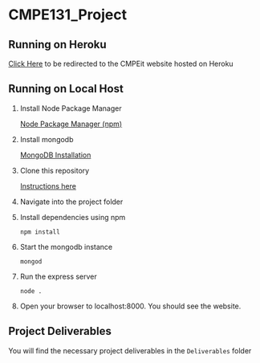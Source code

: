 # CMPE131_Project

## Running on Heroku
[Click Here](http://cmpeit.herokuapp.com/) to be redirected to the CMPEit website hosted on Heroku

## Running on Local Host
1. Install Node Package Manager

   [Node Package Manager (npm)](https://www.npmjs.com/)
2. Install mongodb 

    [MongoDB Installation](https://docs.mongodb.com/manual/administration/install-community/)
2. Clone this repository

    [Instructions here](https://help.github.com/articles/cloning-a-repository/)
3. Navigate into the project folder
4. Install dependencies using npm

    ```npm install```
6. Start the mongodb instance

    ```mongod```
5. Run the express server

    ```node .```

7. Open your browser to localhost:8000. You should see the website.

## Project Deliverables
You will find the necessary project deliverables in the ```Deliverables``` folder
